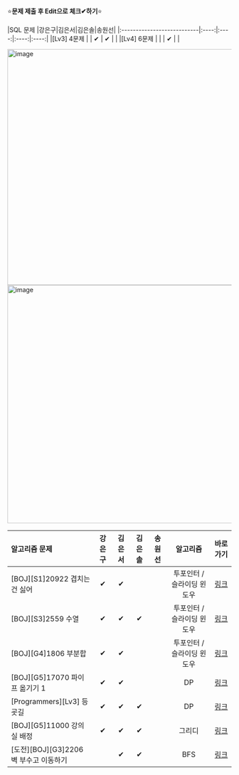 ⭐**문제 제출 후 Edit으로 체크✔하기**⭐<br/><br/>
|SQL 문제                     |강은구|김은서|김은솔|송원선|
|:---------------------------|:----:|:----:|:----:|:----:|
|[Lv3] 4문제                  |      |   ✔  |  ✔ |      | 
|[Lv4] 6문제                  |      |      |  ✔ |      | 

<img width="531" alt="image" src="https://github.com/kimeunseo58/Coding_practice/assets/74243990/03f06791-9bec-4293-979c-33d876519e96">
<img width="536" alt="image" src="https://github.com/kimeunseo58/Coding_practice/assets/74243990/dbe84f01-20e2-498c-86c7-4eceadcbac10">

|알고리즘 문제                           |강은구|김은서|김은솔|송원선|알고리즘                  | 바로가기|
|:--------------------------------------|:----:|:----:|:----:|:----:|:-----------------------:|:------:|
|[BOJ][S1]20922 겹치는 건 싫어           |   ✔  |  ✔  |      |      |투포인터 / 슬라이딩 윈도우| [링크](https://www.acmicpc.net/problem/20922)|
|[BOJ][S3]2559 수열                      |   ✔  | ✔   | ✔   |      |투포인터 / 슬라이딩 윈도우|[링크](https://www.acmicpc.net/problem/2559)|
|[BOJ][G4]1806 부분합                    |   ✔  | ✔   |      |      |투포인터 / 슬라이딩 윈도우|[링크](https://www.acmicpc.net/problem/1806 )|
|[BOJ][G5]17070 파이프 옮기기 1          |   ✔  |  ✔   |      |      |DP                       |[링크](https://www.acmicpc.net/problem/17070)|
|[Programmers][Lv3] 등굣길               |  ✔  |  ✔  |   ✔  |      |DP                       |[링크](https://school.programmers.co.kr/learn/courses/30/lessons/42898)|
|[BOJ][G5]11000 강의실 배정              |   ✔  |  ✔  |  ✔   |      |그리디                    |[링크](https://www.acmicpc.net/problem/11000 )|
|[도전][BOJ][G3]2206 벽 부수고 이동하기   |      |  ✔   |  ✔  |      |BFS                      |[링크](https://www.acmicpc.net/problem/2206 )|
